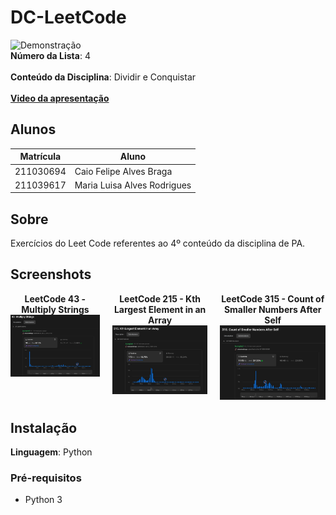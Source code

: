 # DC-LeetCode

![Demonstração](assets/demo.gif)  
**Número da Lista**: 4 <br>  
**Conteúdo da Disciplina**: Dividir e Conquistar<br>  
[**Video da apresentação**](https://youtu.be/ZXEWLwLtZCQ)<br>

## Alunos
| Matrícula   | Aluno                            |
|-------------|----------------------------------|
| 211030694   | Caio Felipe Alves Braga          |
| 211039617   | Maria Luisa Alves Rodrigues      |

## Sobre 
Exercícios do Leet Code referentes ao 4º conteúdo da disciplina de PA.

## Screenshots

<div style="display: flex; flex-direction: row; gap: 20px;">
  <div style="text-align: center;">
    <strong>LeetCode 43 - Multiply Strings</strong><br>
    <img src="https://github.com/projeto-de-algoritmos-2025/DC-LeetCode/blob/main/LeetCode%2FMedium%2FScreenshot_20250627_223547_Chrome.jpg" alt="LeetCode 43" width="300"/>
  </div>
  <div style="text-align: center;">
    <strong>LeetCode 215 - Kth Largest Element in an Array</strong><br>
    <img src="https://github.com/projeto-de-algoritmos-2025/DC-LeetCode/blob/main/LeetCode%2FMedium%2FScreenshot_20250627_223443_Chrome.jpg" alt="LeetCode 215" width="300"/>
  </div>
  <div style="text-align: center;">
    <strong>LeetCode 315 - Count of Smaller Numbers After Self</strong><br>
    <img src="https://github.com/projeto-de-algoritmos-2025/DC-LeetCode/blob/main/LeetCode%2FScreenshot_20250627_223303_Chrome.jpg" alt="LeetCode 315" width="300"/>
  </div>
</div>


## Instalação
**Linguagem**: Python<br>

### Pré-requisitos
- Python 3
